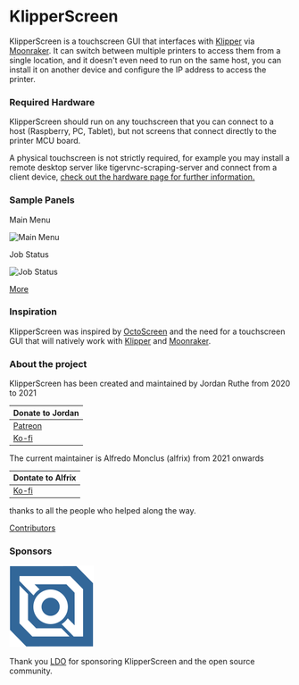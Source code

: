 # KlipperScreen

KlipperScreen is a touchscreen GUI that interfaces with [Klipper](https://github.com/Klipper3d/klipper) via [Moonraker](https://github.com/arksine/moonraker). It can switch between multiple printers to access them from a single location, and it doesn't even need to run on the same host, you can install it on another device and configure the IP address to access the printer.

### Required Hardware

KlipperScreen should run on any touchscreen that you can connect to a host (Raspberry, PC, Tablet), but not screens that connect directly to the printer MCU board.

A physical touchscreen is not strictly required, for example you may install a remote desktop server like tigervnc-scraping-server and connect from a client device, [check out the hardware page for further information.](Hardware.md)

### Sample Panels

Main Menu

![Main Menu](img/panels/main_panel.png)

Job Status

![Job Status](img/panels/job_status.png)

[More](Panels.md)

### Inspiration
KlipperScreen was inspired by [OctoScreen](https://github.com/Z-Bolt/OctoScreen/) and the need for a touchscreen GUI that
will natively work with [Klipper](https://github.com/klipper3d/klipper) and [Moonraker](https://github.com/arksine/moonraker).

### About the project

KlipperScreen has been created and maintained by Jordan Ruthe from 2020 to 2021

| Donate to Jordan                                 |
|--------------------------------------------------|
| [Patreon](https://www.patreon.com/klipperscreen) |
| [Ko-fi](https://ko-fi.com/klipperscreen)         |

The current maintainer is Alfredo Monclus (alfrix) from 2021 onwards

| Dontate to Alfrix                 |
|-----------------------------------|
| [Ko-fi](https://ko-fi.com/alfrix) |

thanks to all the people who helped along the way.

[Contributors](https://github.com/KlipperScreen/KlipperScreen/graphs/contributors)

### Sponsors

![LDO](img/LDO-LOGO_SQ.png)

Thank you [LDO](https://ldomotors.com/) for sponsoring KlipperScreen and the open source community.